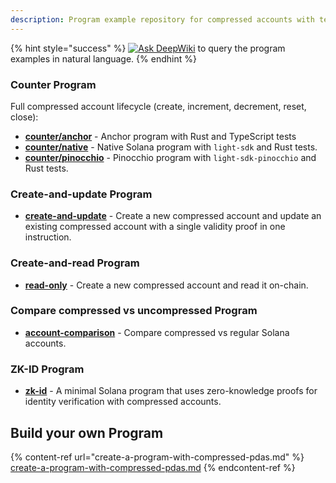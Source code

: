 ```yaml
---
description: Program example repository for compressed accounts with tests.
---
```



{% hint style="success" %}
[![Ask DeepWiki](https://deepwiki.com/badge.svg)](https://deepwiki.com/Lightprotocol/program-examples) to query the program examples in natural language.
{% endhint %}

### Counter Program

Full compressed account lifecycle (create, increment, decrement, reset, close):

* [**counter/anchor**](https://github.com/Lightprotocol/program-examples/tree/main/counter/anchor) - Anchor program with Rust and TypeScript tests
* [**counter/native**](https://github.com/Lightprotocol/program-examples/tree/main/counter/native) - Native Solana program with `light-sdk` and Rust tests.
* [**counter/pinocchio**](https://github.com/Lightprotocol/program-examples/tree/main/counter/pinocchio) - Pinocchio program with `light-sdk-pinocchio` and Rust tests.

### Create-and-update Program

* [**create-and-update**](https://github.com/Lightprotocol/program-examples/tree/main/create-and-update) - Create a new compressed account and update an existing compressed account with a single validity proof in one instruction.

### Create-and-read Program

* [**read-only**](https://github.com/Lightprotocol/program-examples/tree/main/read-only) - Create a new compressed account and read it on-chain.

### Compare compressed vs uncompressed Program

* [**account-comparison**](https://github.com/Lightprotocol/program-examples/tree/main/account-comparison) - Compare compressed vs regular Solana accounts.

### ZK-ID Program

* [**zk-id**](https://github.com/Lightprotocol/program-examples/tree/main/zk-id) - A minimal Solana program that uses zero-knowledge proofs for identity verification with compressed accounts.

## Build your own Program

{% content-ref url="create-a-program-with-compressed-pdas.md" %}
[create-a-program-with-compressed-pdas.md](create-a-program-with-compressed-pdas.md)
{% endcontent-ref %}
